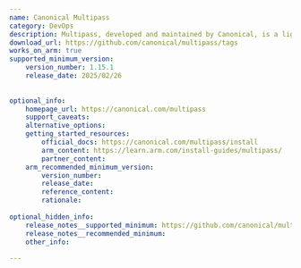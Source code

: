 ```yaml
---
name: Canonical Multipass
category: DevOps
description: Multipass, developed and maintained by Canonical, is a lightweight virtual machine manager for Linux, Windows, and macOS that lets developers quickly launch and manage Ubuntu VMs using native hypervisors, enabling easy cloud-init configuration and local cloud simulation.
download_url: https://github.com/canonical/multipass/tags
works_on_arm: true
supported_minimum_version:
    version_number: 1.15.1
    release_date: 2025/02/26
 
 
optional_info:
    homepage_url: https://canonical.com/multipass
    support_caveats:
    alternative_options:
    getting_started_resources:
        official_docs: https://canonical.com/multipass/install
        arm_content: https://learn.arm.com/install-guides/multipass/
        partner_content:
    arm_recommended_minimum_version:
        version_number:
        release_date:
        reference_content:
        rationale:
 
optional_hidden_info:
    release_notes__supported_minimum: https://github.com/canonical/multipass/releases/tag/v1.15.1
    release_notes__recommended_minimum:
    other_info:
 
---
```

